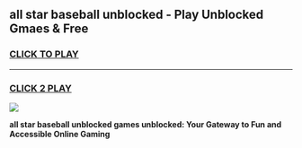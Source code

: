 
## all star baseball unblocked - Play Unblocked Gmaes & Free
<h3>
<a href="https://news.freeplayer.one?title=all_star_baseball_unblocked&ref=16F">CLICK TO PLAY</a></h3>
<hr>

<h3>
<a href="https://news.freeplayer.one?title=all_star_baseball_unblocked&ref=16F">CLICK 2 PLAY</a>
  
</h3>

<a href="https://news.freeplayer.one?title=all_star_baseball_unblocked&ref=16F/"><img src="https://clearcache.store/games.png"></a>


**all star baseball unblocked games unblocked: Your Gateway to Fun and Accessible Online Gaming**
